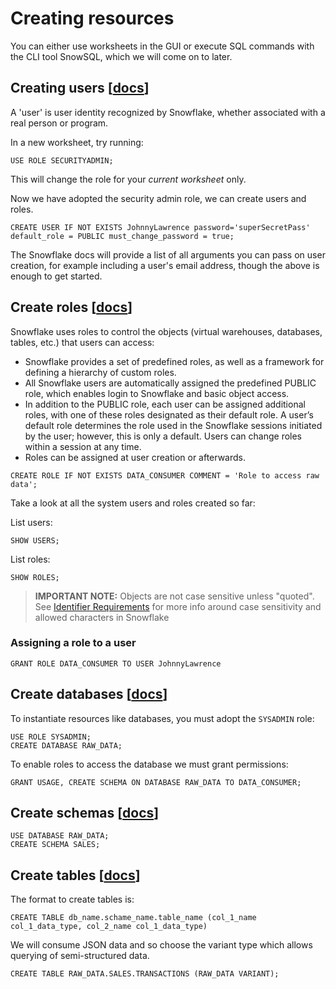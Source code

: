 # Creating resources

You can either use worksheets in the GUI or execute SQL commands with the CLI tool SnowSQL, which we will come on to later.


## Creating users [[docs](https://docs.snowflake.com/en/sql-reference/sql/create-user.html)]

A 'user' is user identity recognized by Snowflake, whether associated with a real person or program.

In a new worksheet, try running:

```USE ROLE SECURITYADMIN;```

This will change the role for your _current worksheet_ only.

Now we have adopted the security admin role, we can create users and roles.

```CREATE USER IF NOT EXISTS JohnnyLawrence password='superSecretPass' default_role = PUBLIC must_change_password = true;```

The Snowflake docs will provide a list of all arguments you can pass on user creation, for example including a user's email address, though the above is enough to get started.


## Create roles [[docs](https://docs.snowflake.com/en/sql-reference/sql/create-role.html)]

Snowflake uses roles to control the objects (virtual warehouses, databases, tables, etc.) that users can access:
* Snowflake provides a set of predefined roles, as well as a framework for defining a hierarchy of custom roles.
* All Snowflake users are automatically assigned the predefined PUBLIC role, which enables login to Snowflake and basic object access.
* In addition to the PUBLIC role, each user can be assigned additional roles, with one of these roles designated as their default role. A user’s default role determines the role used in the Snowflake sessions initiated by the user; however, this is only a default. Users can change roles within a session at any time.
* Roles can be assigned at user creation or afterwards.

```CREATE ROLE IF NOT EXISTS DATA_CONSUMER COMMENT = 'Role to access raw data';```

Take a look at all the system users and roles created so far:

List users:

```SHOW USERS;```

List roles:

```SHOW ROLES;```

> **IMPORTANT NOTE:** Objects are not case sensitive unless "quoted". See [Identifier Requirements](https://docs.snowflake.com/en/sql-reference/identifiers-syntax.html) for more info around case sensitivity and allowed characters in Snowflake

### Assigning a role to a user

```GRANT ROLE DATA_CONSUMER TO USER JohnnyLawrence```

## Create databases [[docs](https://docs.snowflake.com/en/sql-reference/sql/create-database.html)]

To instantiate resources like databases, you must adopt the `SYSADMIN` role:

```
USE ROLE SYSADMIN;
CREATE DATABASE RAW_DATA;
```

To enable roles to access the database we must grant permissions:

```GRANT USAGE, CREATE SCHEMA ON DATABASE RAW_DATA TO DATA_CONSUMER;```


## Create schemas [[docs](https://docs.snowflake.com/en/sql-reference/sql/create-schema.html)]

```
USE DATABASE RAW_DATA;
CREATE SCHEMA SALES;
```

## Create tables [[docs](https://docs.snowflake.com/en/sql-reference/sql/create-table.html)]

The format to create tables is:

```CREATE TABLE db_name.schame_name.table_name (col_1_name col_1_data_type, col_2_name col_1_data_type)```

We will consume JSON data and so choose the variant type which allows querying of semi-structured data.

```CREATE TABLE RAW_DATA.SALES.TRANSACTIONS (RAW_DATA VARIANT);```
